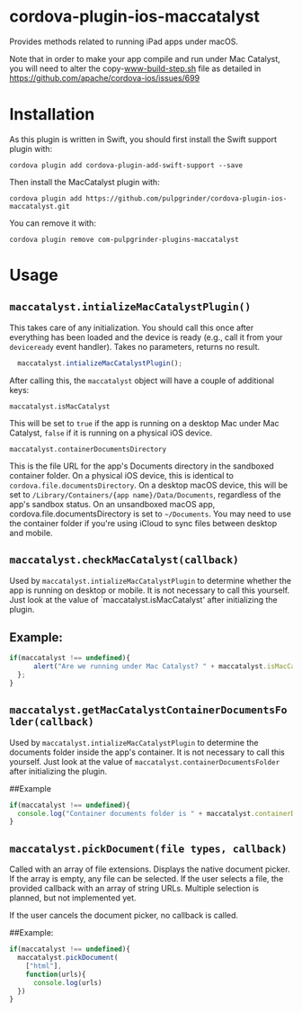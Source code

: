 # cordova-plugin-ios-maccatalyst

Provides methods related to running iPad apps under macOS.

Note that in order to make your app compile and run under Mac Catalyst, you will need to alter the copy-www-build-step.sh file as detailed in https://github.com/apache/cordova-ios/issues/699

# Installation

As this plugin is written in Swift, you should first install the Swift support plugin with:

`cordova plugin add cordova-plugin-add-swift-support --save`

Then install the MacCatalyst plugin with:

`cordova plugin add https://github.com/pulpgrinder/cordova-plugin-ios-maccatalyst.git`

You can remove it with:

`cordova plugin remove com-pulpgrinder-plugins-maccatalyst`


# Usage

## `maccatalyst.intializeMacCatalystPlugin()`

This takes care of any initialization. You should call this once after everything has been loaded and the device is ready (e.g., call it from your `deviceready` event handler). Takes no parameters, returns no result.

```javascript
  maccatalyst.intializeMacCatalystPlugin();
```

After calling this, the `maccatalyst` object will have a couple of additional keys:

`maccatalyst.isMacCatalyst`

This will be set to `true` if the app is running on a desktop Mac under Mac Catalyst, `false` if it is running on a physical iOS device.

`maccatalyst.containerDocumentsDirectory`

This is the file URL for the app's Documents directory in the sandboxed container folder. On a physical iOS device, this is identical to `cordova.file.documentsDirectory`. On a desktop macOS device, this will be set to `/Library/Containers/{app name}/Data/Documents`, regardless of the app's sandbox status. On an unsandboxed macOS app, cordova.file.documentsDirectory is set to `~/Documents`. You may need to use the container folder if you're using iCloud to sync files between desktop and mobile. 

## `maccatalyst.checkMacCatalyst(callback)`

Used by `maccatalyst.intializeMacCatalystPlugin` to determine whether the app is running on desktop or mobile. It is not necessary to call this yourself. Just look at the value of `maccatalyst.isMacCatalyst' after initializing the plugin.

## Example:
```javascript
if(maccatalyst !== undefined){ 
      alert("Are we running under Mac Catalyst? " + maccatalyst.isMacCatalyst)
  };
}
```

## `maccatalyst.getMacCatalystContainerDocumentsFolder(callback)`

Used by `maccatalyst.intializeMacCatalystPlugin` to determine the documents folder inside the app's container. It is not necessary to call this yourself. Just look at the value of `maccatalyst.containerDocumentsFolder` after initializing the plugin.

##Example
```javascript
if(maccatalyst !== undefined){ 
  console.log("Container documents folder is " + maccatalyst.containerDocumentsFolder);
}
```

## `maccatalyst.pickDocument(file types, callback)`

Called with an array of file extensions. Displays the native document picker. If the array is empty, any file can be selected.
If the user selects a file, the provided callback with an array of string URLs. Multiple selection is planned, but not implemented yet. 

If the user cancels the document picker, no callback is called.

##Example:
```javascript
if(maccatalyst !== undefined){ 
  maccatalyst.pickDocument(
    ["html"],
    function(urls){
      console.log(urls)
  })
}
```
